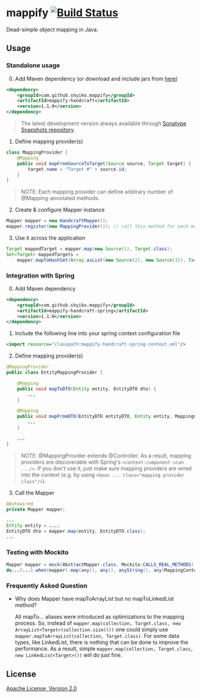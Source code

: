# mappify [![Build Status](https://travis-ci.org/shyiko/mappify.png?branch=master)](https://travis-ci.org/shyiko/mappify)

Dead-simple object mapping in Java.

## Usage

### Standalone usage

0. Add Maven dependency (or download and include jars from [here](http://search.maven.org/#search%7Cga%7C1%7Cg%3A%22com.github.shyiko.mappify%22%20AND%20v%3A%221.1.0%22))
```xml
<dependency>
    <groupId>com.github.shyiko.mappify</groupId>
    <artifactId>mappify-handcraft</artifactId>
    <version>1.1.0</version>
</dependency>
```
> The latest development version always available through [Sonatype Snapshots repository](https://oss.sonatype.org/content/repositories/snapshots).

1. Define mapping provider(s)
```java
class MappingProvider {
    @Mapping
    public void mapFromSourceToTarget(Source source, Target target) {
        target.name = "Target #" + source.id;
    }
}
```
> NOTE: Each mapping provider can define arbitrary number of @Mapping-annotated methods.

2. Create & configure Mapper instance
```java
Mapper mapper = new HandcraftMapper();
mapper.register(new MappingProvider()); // call this method for each mapping provider you have
```

3. Use it across the application
```java
Target mappedTarget = mapper.map(new Source(1), Target.class);
Set<Target> mappedTargets =
    mapper.mapToHashSet(Array.asList(new Source(2), new Source(3)), Target.class);
```

### Integration with Spring

0. Add Maven dependency
```xml
<dependency>
    <groupId>com.github.shyiko.mappify</groupId>
    <artifactId>mappify-handcraft-spring</artifactId>
    <version>1.1.0</version>
</dependency>
```

1. Include the following line into your spring context configuration file
```xml
<import resource="classpath:mappify-handcraft-spring-context.xml"/>
```

2. Define mapping provider(s)
```java
@MappingProvider
public class EntityMappingProvider {

    @Mapping
    public void mapToDTO(Entity entity, EntityDTO dto) {
        ...
    }

    @Mapping
    public void mapFromDTO(EntityDTO entityDTO, Entity entity, MappingContext context) {
        ...
    }

    ...
}
```
> NOTE: @MappingProvider extends @Controller. As a result, mapping providers are discoverable with Spring's
`<context:component-scan .../>`. If you don't use it, just make sure mapping providers are wired into the context
(e.g. by using `<bean ... class="mapping provider class"/>`).

3. Call the Mapper
```java
@Autowired
private Mapper mapper;

...
Entity entity = ...;
EntityDTO dto = mapper.map(entity, EntityDTO.class);
...
```

### Testing with Mockito

```java
Mapper mapper = mock(AbstractMapper.class, Mockito.CALLS_REAL_METHODS);
do...(...).when(mapper).map(any(), any(), anyString(), any(MappingContext.class));
```

### Frequently Asked Question

* Why does Mapper have mapToArrayList but no mapToLinkedList method?

    All mapTo... aliases were introduced as optimizations to the mapping process. So, instead of
`mapper.map(collection, Target.class, new ArrayList<Target>(collection.size()))`
one could simply use
`mapper.mapToArrayList(collection, Target.class)`. For some data types, like LinkedList, there is nothing that
can be done to improve the performance. As a result, simple
`mapper.map(collection, Target.class, new LinkedList<Target>())` will do just fine.

## License

[Apache License, Version 2.0](http://www.apache.org/licenses/LICENSE-2.0)